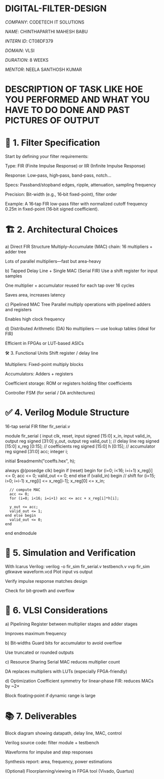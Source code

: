 # DIGITAL-FILTER-DESIGN

*COMPANY*: CODETECH IT SOLUTIONS

*NAME*: CHINTHAPARTHI MAHESH BABU

*INTERN ID*: CT08DF379

*DOMAIN*: VLSI

*DURATION*: 8 WEEKS

*MENTOR*: NEELA SANTHOSH KUMAR

# DESCRIPTION OF TASK LIKE HOE YOU PERFORMED AND WHAT YOU HAVE TO DO DONE AND PAST PICTURES OF OUTPUT

# 🎯 1. Filter Specification
Start by defining your filter requirements:

Type: FIR (Finite Impulse Response) or IIR (Infinite Impulse Response)

Response: Low‑pass, high‑pass, band-pass, notch…

Specs: Passband/stopband edges, ripple, attenuation, sampling frequency

Precision: Bit-width (e.g., 16‑bit fixed-point), filter order

Example: A 16‑tap FIR low-pass filter with normalized cutoff frequency 0.25π in fixed-point (16‑bit signed coefficient).

# 🏗 2. Architectural Choices
a) Direct FIR Structure
Multiply–Accumulate (MAC) chain: 16 multipliers + adder tree

Lots of parallel multipliers—fast but area-heavy

b) Tapped Delay Line + Single MAC (Serial FIR)
Use a shift register for input samples

One multiplier + accumulator reused for each tap over 16 cycles

Saves area, increases latency

c) Pipelined MAC Tree
Parallel multiply operations with pipelined adders and registers

Enables high clock frequency

d) Distributed Arithmetic (DA)
No multipliers — use lookup tables (ideal for FIR)

Efficient in FPGAs or LUT-based ASICs

🛠 3. Functional Units
Shift register / delay line

Multipliers: Fixed-point multiply blocks

Accumulators: Adders + registers

Coefficient storage: ROM or registers holding filter coefficients

Controller FSM (for serial / DA architectures)

# ✅ 4. Verilog Module Structure
 16-tap serial FIR filter
fir_serial.v

module fir_serial (
  input clk, reset,
  input signed [15:0] x_in,
  input valid_in,
  output reg signed [31:0] y_out,
  output reg valid_out
);
  // delay line
  reg signed [15:0] x_reg [0:15];
  // coefficients
  reg signed [15:0] h [0:15];
  // accumulator
  reg signed [31:0] acc;
  integer i;

  initial $readmemh("coeffs.hex", h);

  always @(posedge clk) begin
    if (reset) begin
      for (i=0; i<16; i=i+1) x_reg[i] <= 0;
      acc <= 0;
      valid_out <= 0;
    end else if (valid_in) begin
      // shift
      for (i=15; i>0; i=i-1) x_reg[i] <= x_reg[i-1];
      x_reg[0] <= x_in;

      // compute MAC
      acc <= 0;
      for (i=0; i<16; i=i+1) acc <= acc + x_reg[i]*h[i];

      y_out <= acc;
      valid_out <= 1;
    end else begin
      valid_out <= 0;
    end
  end
endmodule

# 🔧 5. Simulation and Verification
With Icarus Verilog:
verilog -o fir_sim fir_serial.v testbench.v
vvp fir_sim
gtkwave waveform.vcd
Plot input vs output

Verify impulse response matches design

Check for bit‑growth and overflow

# 🧩 6. VLSI Considerations
a) Pipelining
Register between multiplier stages and adder stages

Improves maximum frequency

b) Bit‑widths
Guard bits for accumulator to avoid overflow

Use truncated or rounded outputs

c) Resource Sharing
Serial MAC reduces multiplier count

DA replaces multipliers with LUTs (especially FPGA-friendly)

d) Optimization
Coefficient symmetry for linear‑phase FIR: reduces MACs by ~2×

Block floating‑point if dynamic range is large

# 📚 7. Deliverables
Block diagram showing datapath, delay line, MAC, control

Verilog source code: filter module + testbench

Waveforms for impulse and step responses

Synthesis report: area, frequency, power estimations

(Optional) Floorplanning/viewing in FPGA tool (Vivado, Quartus)

